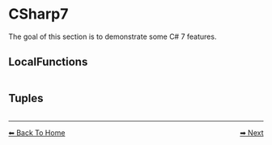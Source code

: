 ﻿# CSharp7

The goal of this section is to demonstrate some C# 7 features.

## LocalFunctions

```cs --project ../CSharpFeatures.csproj --source-file ../CSharp7.cs --region LocalFunctions
```

## Tuples

```cs --project ../CSharpFeatures.csproj --source-file ../CSharp7.cs --region Tuples
```

---

<div style="display: flex; justify-content: space-between">
  <a href="../README.md"> ⬅ Back To Home </a>
  <a href="./CSHARP8.md"> ➡ Next </a>
</div>
